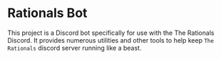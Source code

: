 # Rationals Bot

This project is a Discord bot specifically for use with the The Rationals Discord. It provides numerous utilities and other tools to help keep `The Rationals` discord server running like a beast.
